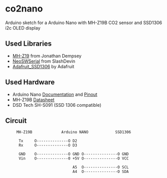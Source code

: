 # co2nano
Arduino sketch for a Arduino Nano with MH-Z19B CO2 sensor and SSD1306 i2c OLED display

## Used Libraries

- [MH-Z19](https://github.com/WifWaf/MH-Z19) from Jonathan Dempsey
- [NeoSWSerial](https://github.com/SlashDevin/NeoSWSerial) from SlashDevin
- [Adafruit_SSD1306](https://github.com/adafruit/Adafruit_SSD1306) by Adafruit

## Used Hardware
- Arduino Nano [Documentation](https://store.arduino.cc/arduino-nano) and [Pinout](https://content.arduino.cc/assets/Pinout-NANO_latest.pdf)
- MH-Z19B [Datasheet](https://www.winsen-sensor.com/d/files/MH-Z19B.pdf) 
- DSD Tech SH-S091 (SSD 1306 compatible)


## Circuit

```
     MH-Z19B             Arduino NANO            SSD1306

      Tx     O--------------O D2  
      Rx     O--------------O D3

      GND    O--------------O GND O---------------O GND
      Vin    O--------------0 +5V O---------------O VCC

                              A5  O---------------O SCL
                              A4  O---------------O SDA
```
